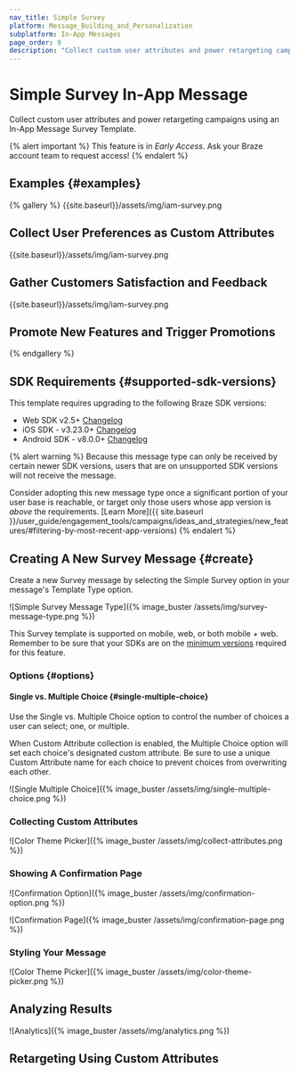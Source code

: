 ```yaml
---
nav_title: Simple Survey
platform: Message_Building_and_Personalization
subplatform: In-App Messages
page_order: 9
description: "Collect custom user attributes and power retargeting campaigns using an In-App Message Survey Template."
---
```


# Simple Survey In-App Message

Collect custom user attributes and power retargeting campaigns using an In-App Message Survey Template.

{% alert important %}
This feature is in *Early Access*. Ask your Braze account team to request access!
{% endalert %}

## Examples {#examples}

{% gallery %}
{{site.baseurl}}/assets/img/iam-survey.png <br> <h2>Collect User Preferences as Custom Attributes</h2>
{{site.baseurl}}/assets/img/iam-survey.png <br> <h2>Gather Customers Satisfaction and Feedback</h2>
{{site.baseurl}}/assets/img/iam-survey.png <br> <h2>Promote New Features and Trigger Promotions</h2>
{% endgallery %}

## SDK Requirements {#supported-sdk-versions}

This template requires upgrading to the following Braze SDK versions:

* Web SDK v2.5+ [Changelog]({{site.baseurl}}/developer_guide/platform_integration_guides/web/changelog/#250)
* iOS SDK - v3.23.0+ [Changelog]({{site.baseurl}}/developer_guide/platform_integration_guides/ios/changelog/#3230)
* Android SDK - v8.0.0+ [Changelog]({{site.baseurl}}/developer_guide/platform_integration_guides/android/changelog/#800)

{% alert warning %}
Because this message type can only be received by certain newer SDK versions, users that are on unsupported SDK versions will not receive the message. 

Consider adopting this new message type once a significant portion of your user base is reachable, or target only those users whose app version is _above_ the requirements. [Learn More]({{ site.baseurl }}/user_guide/engagement_tools/campaigns/ideas_and_strategies/new_features/#filtering-by-most-recent-app-versions)
{% endalert %}

## Creating A New Survey Message {#create}

Create a new Survey message by selecting the Simple Survey option in your message's Template Type option.

![Simple Survey Message Type]({% image_buster /assets/img/survey-message-type.png %})

This Survey template is supported on mobile, web, or both mobile + web. Remember to be sure that your SDKs are on the [minimum versions](#supported-sdk-versions) required for this feature.

### Options {#options}

#### Single vs. Multiple Choice {#single-multiple-choice}

Use the Single vs. Multiple Choice option to control the number of choices a user can select; one, or multiple.

When Custom Attribute collection is enabled, the Multiple Choice option will set each choice's designated custom attribute. Be sure to use a unique Custom Attribute name for each choice to prevent choices from overwriting each other.

![Single Multiple Choice]({% image_buster /assets/img/single-multiple-choice.png %})

### Collecting Custom Attributes

![Color Theme Picker]({% image_buster /assets/img/collect-attributes.png %})

### Showing A Confirmation Page

![Confirmation Option]({% image_buster /assets/img/confirmation-option.png %})

![Confirmation Page]({% image_buster /assets/img/confirmation-page.png %})

### Styling Your Message

![Color Theme Picker]({% image_buster /assets/img/color-theme-picker.png %})

## Analyzing Results

![Analytics]({% image_buster /assets/img/analytics.png %})

## Retargeting Using Custom Attributes


